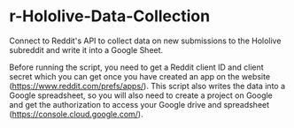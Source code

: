 # r-Hololive-Data-Collection
Connect to Reddit's API to collect data on new submissions to the Hololive subreddit and write it into a Google Sheet.


Before running the script, you need to get a Reddit client ID and client secret which you can get once you have created an app on the website (https://www.reddit.com/prefs/apps/). This script also writes the data into a Google spreadsheet, so you will also need to create a project on Google and get the authorization to access your Google drive and spreadsheet (https://console.cloud.google.com/). 
